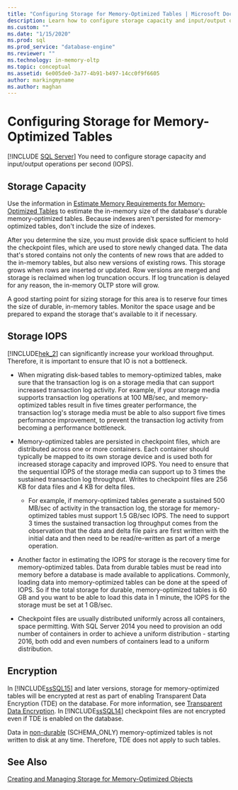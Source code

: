 ```yaml
---
title: "Configuring Storage for Memory-Optimized Tables | Microsoft Docs"
description: Learn how to configure storage capacity and input/output operations per second (IOPS) for memory-optimized tables in SQL Server.
ms.custom: ""
ms.date: "1/15/2020"
ms.prod: sql
ms.prod_service: "database-engine"
ms.reviewer: ""
ms.technology: in-memory-oltp
ms.topic: conceptual
ms.assetid: 6e005de0-3a77-4b91-b497-14cc0f9f6605
author: markingmyname
ms.author: maghan
---
```

# Configuring Storage for Memory-Optimized Tables
 [!INCLUDE [SQL Server](../../includes/applies-to-version/sqlserver.md)]
  You need to configure storage capacity and input/output operations per second (IOPS).  
  
## Storage Capacity  

Use the information in [Estimate Memory Requirements for Memory-Optimized Tables](../../relational-databases/in-memory-oltp/estimate-memory-requirements-for-memory-optimized-tables.md) to estimate the in-memory size of the database's durable memory-optimized tables. Because indexes aren't persisted for memory-optimized tables, don't include the size of indexes. 
 
After you determine the size, you must provide disk space sufficient to hold the checkpoint files, which are used to store newly changed data. The data that's stored contains not only the contents of new rows that are added to the in-memory tables, but also new versions of existing rows. This storage grows when rows are inserted or updated. Row versions are merged and storage is reclaimed when log truncation occurs. If log truncation is delayed for any reason, the in-memory OLTP store will grow.

A good starting point for sizing storage for this area is to reserve four times the size of durable, in-memory tables. Monitor the space usage and be prepared to expand the storage that's available to it if necessary.
  
## Storage IOPS  
 [!INCLUDE[hek_2](../../includes/hek-2-md.md)] can significantly increase your workload throughput. Therefore, it is important to ensure that IO is not a bottleneck.  
  
-   When migrating disk-based tables to memory-optimized tables, make sure that the transaction log is on a storage media that can support increased transaction log activity. For example, if your storage media supports transaction log operations at 100 MB/sec, and memory-optimized tables result in five times greater performance, the transaction log's storage media must be able to also support five times performance improvement, to prevent the transaction log activity from becoming a performance bottleneck.  
  
-   Memory-optimized tables are persisted in checkpoint files, which are distributed across one or more containers. Each container should typically be mapped to its own storage device and is used both for increased storage capacity and improved IOPS. You need to ensure that the sequential IOPS of the storage media can support up to 3 times the sustained transaction log throughput. Writes to checkpoint files are 256 KB for data files and 4 KB for delta files.
  
     - For example, if memory-optimized tables generate a sustained 500 MB/sec of activity in the transaction log, the storage for memory-optimized tables must support 1.5 GB/sec IOPS. The need to support 3 times the sustained transaction log throughput comes from the observation that the data and delta file pairs are first written with the initial data and then need to be read/re-written as part of a merge operation.  
  
- Another factor in estimating the IOPS for storage is the recovery time for memory-optimized tables. Data from durable tables must be read into memory before a database is made available to applications. Commonly, loading data into memory-optimized tables can be done at the speed of IOPS. So if the total storage for durable, memory-optimized tables is 60 GB and you want to be able to load this data in 1 minute, the IOPS for the storage must be set at 1 GB/sec.  
  
-   Checkpoint files are usually distributed uniformly across all containers, space permitting. With SQL Server 2014 you need to provision an odd number of  containers in order to achieve a uniform distribution - starting 2016, both odd and even numbers of containers lead to a uniform distribution.
  
## Encryption  
 In [!INCLUDE[ssSQL15](../../includes/sssql16-md.md)] and later versions, storage for memory-optimized tables will be encrypted at rest as part of enabling Transparent Data Encryption (TDE) on the database. For more information, see [Transparent Data Encryption](../../relational-databases/security/encryption/transparent-data-encryption.md). In [!INCLUDE[ssSQL14](../../includes/sssql14-md.md)] checkpoint files are not encrypted even if TDE is enabled on the database.

 Data in [non-durable](../../relational-databases/in-memory-oltp/defining-durability-for-memory-optimized-objects.md) (SCHEMA_ONLY) memory-optimized tables is not written to disk at any time. Therefore, TDE does not apply to such tables.
  
## See Also  
 [Creating and Managing Storage for Memory-Optimized Objects](../../relational-databases/in-memory-oltp/creating-and-managing-storage-for-memory-optimized-objects.md)  
  
  
